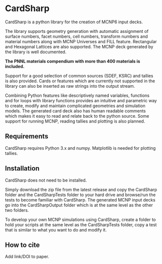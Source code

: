 CardSharp
=========

CardSharp is a python library for the creation of MCNP6 input decks. 

The library supports geometry generation with automatic assignment of surface numbers, facet numbers, cell numbers, transform numbers and material numbers along with MCNP Universes and FILL feature. Rectangular and Hexagonal Lattices are also supported. The MCNP deck generated by the library is well documented.

**The PNNL materials compendium with more than 400 materials is included.**

Support for a good selection of common sources (SDEF, KSRC) and tallies is also provided. Cards or features which are currently not supported in the library can also be inserted as raw strings into the output stream.

Combining Python features like descriptively named variables, functions and for loops with library functions provides an intuitive and parametric way to create, modify and maintain complicated geometries and simulation models. The generated card deck also has human readable comments which makes it easy to read and relate back to the python source. Some support for running MCNP, reading tallies and plotting is also planned.

Requirements
------------
CardSharp requires Python 3.x and numpy. 
Matplotlib is needed for plotting tallies.

Installation
------------
CardSharp does not need to be installed.

Simply download the zip file from the latest release and copy the CardSharp folder and the CardSharpTests folder to your hard drive and browse/run the tests to become familiar with CardSharp. The generated MCNP input decks go into the CardSharpOutput folder which is at the same level as the other two folders.

To develop your own MCNP simulations using CardSharp, create a folder to hold your scripts at the same level as the CardSharpTests folder, copy a test that is similar to what you want to do and modify it.

How to cite
-----------
Add link/DOI to paper.
